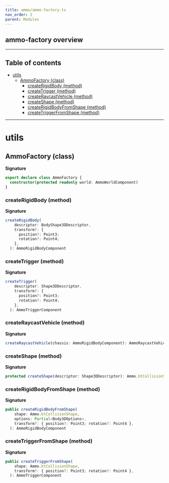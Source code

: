 ```yaml
---
title: ammo/ammo-factory.ts
nav_order: 2
parent: Modules
---
```


## ammo-factory overview

---

<h2 class="text-delta">Table of contents</h2>

- [utils](#utils)
  - [AmmoFactory (class)](#ammofactory-class)
    - [createRigidBody (method)](#createrigidbody-method)
    - [createTrigger (method)](#createtrigger-method)
    - [createRaycastVehicle (method)](#createraycastvehicle-method)
    - [createShape (method)](#createshape-method)
    - [createRigidBodyFromShape (method)](#createrigidbodyfromshape-method)
    - [createTriggerFromShape (method)](#createtriggerfromshape-method)

---

# utils

## AmmoFactory (class)

**Signature**

```ts
export declare class AmmoFactory {
  constructor(protected readonly world: AmmoWorldComponent)
}
```

### createRigidBody (method)

**Signature**

```ts
createRigidBody(
    descriptor: BodyShape3DDescriptor,
    transform?: {
      position?: Point3;
      rotation?: Point4;
    },
  ): AmmoRigidBodyComponent
```

### createTrigger (method)

**Signature**

```ts
createTrigger(
    descriptor: Shape3DDescriptor,
    transform?: {
      position?: Point3;
      rotation?: Point4;
    },
  ): AmmoTriggerComponent
```

### createRaycastVehicle (method)

**Signature**

```ts
createRaycastVehicle(chassis: AmmoRigidBodyComponent): AmmoRaycastVehicleComponent
```

### createShape (method)

**Signature**

```ts
protected createShape(descriptor: Shape3DDescriptor): Ammo.btCollisionShape
```

### createRigidBodyFromShape (method)

**Signature**

```ts
public createRigidBodyFromShape(
    shape: Ammo.btCollisionShape,
    options: Partial<Body3DOptions>,
    transform?: { position?: Point3; rotation?: Point4 },
  ): AmmoRigidBodyComponent
```

### createTriggerFromShape (method)

**Signature**

```ts
public createTriggerFromShape(
    shape: Ammo.btCollisionShape,
    transform?: { position?: Point3; rotation?: Point4 },
  ): AmmoTriggerComponent
```
